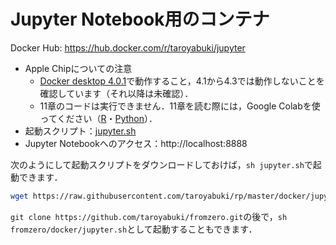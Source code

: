 # Jupyter Notebook用のコンテナ

Docker Hub: https://hub.docker.com/r/taroyabuki/jupyter

- Apple Chipについての注意
    - [Docker desktop 4.0.1](https://docs.docker.com/desktop/mac/release-notes/#docker-desktop-401)で動作すること，4.1から4.3では動作しないことを確認しています（それ以降は未確認）．
    - 11章のコードは実行できません．11章を読む際には，Google Colabを使ってください（[R](../code/R-notebook)・[Python](../code/Python-notebook)）．
- 起動スクリプト：[jupyter.sh](../jupyter.sh)
- Jupyter Notebookへのアクセス：http://localhost:8888

次のようにして起動スクリプトをダウンロードしておけば，`sh jupyter.sh`で起動できます．

```bash
wget https://raw.githubusercontent.com/taroyabuki/rp/master/docker/jupyter.sh
```

`git clone https://github.com/taroyabuki/fromzero.git`の後で，`sh fromzero/docker/jupyter.sh`として起動することもできます．

